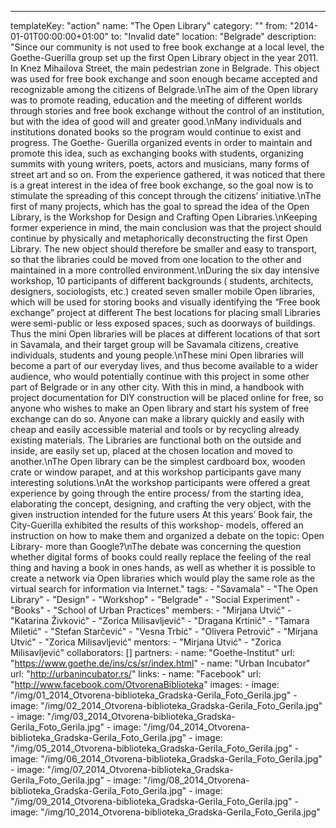 ---
  templateKey: "action"
  name: "The Open Library"
  category: ""
  from: "2014-01-01T00:00:00+01:00"
  to: "Invalid date"
  location: "Belgrade"
  description: "Since our community is not used to free book exchange at a local level, the Goethe-Guerilla group set up the first Open Library object in the year 2011. In Knez Mihailova Street, the main pedestrian zone in Belgrade. This object was used for free book exchange and soon enough became accepted and recognizable among the citizens of Belgrade.\nThe aim of the Open library was to promote reading, education and the meeting of different worlds through stories and free book exchange without the control of an institution, but with the idea of good will and greater good.\nMany individuals and institutions donated books so the program would continue to exist and progress. The Goethe- Guerilla organized events in order to maintain and promote this idea, such as exchanging books with students, organizing summits with young writers, poets, actors and musicians, many forms of street art and so on. From the experience gathered, it was noticed that there is a great interest in the idea of free book exchange, so the goal now is to stimulate the spreading of this concept through the citizens’ initiative.\nThe first of many projects, which has the goal to spread the idea of the Open Library, is the Workshop for Design and Crafting Open Libraries.\nKeeping former experience in mind, the main conclusion was that the project should continue by physically and metaphorically deconstructing the first Open Library. The new object should therefore be smaller and easy to transport, so that the libraries could be moved from one location to the other and maintained in a more controlled environment.\nDuring the six day intensive workshop, 10 participants of different backgrounds ( students, architects, designers, sociologists, etc.) created seven smaller mobile Open libraries, which will be used for storing books and visually identifying the “Free book exchange” project at different The best locations for placing small Libraries were semi-public or less exposed spaces, such as doorways of buildings. Thus the mini Open libraries will be places at different locations of that sort in Savamala, and their target group will be Savamala citizens, creative individuals, students and young people.\nThese mini Open libraries will become a part of our everyday lives, and thus become available to a wider audience, who would potentially continue with this project in some other part of Belgrade or in any other city. With this in mind, a handbook with project documentation for DIY construction will be placed online for free, so anyone who wishes to make an Open library and start his system of free exchange can do so. Anyone can make a library quickly and easily with cheap and easily accessible material and tools or by recycling already existing materials. The Libraries are functional both on the outside and inside, are easily set up, placed at the chosen location and moved to another.\nThe Open library can be the simplest cardboard box, wooden crate or window parapet, and at this workshop participants gave many interesting solutions.\nAt the workshop participants were offered a great experience by going through the entire process/ from the starting idea, elaborating the concept, designing, and crafting the very object, with the given instruction intended for the future users At this years’ Book fair, the City-Guerilla exhibited the results of this workshop- models, offered an instruction on how to make them and organized a debate on the topic: Open Library- more than Google?\nThe debate was concerning the question whether digital forms of books could really replace the feeling of the real thing and having a book in ones hands, as well as whether it is possible to create a network via Open libraries which would play the same role as the virtual search for information via Internet."
  tags: 
    - "Savamala"
    - "The Open Library"
    - "Design"
    - "Workshop"
    - "Belgrade"
    - "Social Experiment"
    - "Books"
    - "School of Urban Practices"
  members: 
    - "Mirjana Utvić"
    - "Katarina Živković"
    - "Zorica Milisavljević"
    - "Dragana Krtinić"
    - "Tamara Miletić"
    - "Stefan Starčević"
    - "Vesna Trbić"
    - "Olivera Petrović"
    - "Mirjana Utvić"
    - "Zorica Milisavljević"
  mentors: 
    - "Mirjana Utvić"
    - "Zorica Milisavljević"
  collaborators: []
  partners: 
    - 
      name: "Goethe-Institut"
      url: "https://www.goethe.de/ins/cs/sr/index.html"
    - 
      name: "Urban Incubator"
      url: "http://urbanincubator.rs/"
  links: 
    - 
      name: "Facebook"
      url: "http://www.facebook.com/OtvorenaBiblioteka"
  images: 
    - 
      image: "/img/01_2014_Otvorena-biblioteka_Gradska-Gerila_Foto_Gerila.jpg"
    - 
      image: "/img/02_2014_Otvorena-biblioteka_Gradska-Gerila_Foto_Gerila.jpg"
    - 
      image: "/img/03_2014_Otvorena-biblioteka_Gradska-Gerila_Foto_Gerila.jpg"
    - 
      image: "/img/04_2014_Otvorena-biblioteka_Gradska-Gerila_Foto_Gerila.jpg"
    - 
      image: "/img/05_2014_Otvorena-biblioteka_Gradska-Gerila_Foto_Gerila.jpg"
    - 
      image: "/img/06_2014_Otvorena-biblioteka_Gradska-Gerila_Foto_Gerila.jpg"
    - 
      image: "/img/07_2014_Otvorena-biblioteka_Gradska-Gerila_Foto_Gerila.jpg"
    - 
      image: "/img/08_2014_Otvorena-biblioteka_Gradska-Gerila_Foto_Gerila.jpg"
    - 
      image: "/img/09_2014_Otvorena-biblioteka_Gradska-Gerila_Foto_Gerila.jpg"
    - 
      image: "/img/10_2014_Otvorena-biblioteka_Gradska-Gerila_Foto_Gerila.jpg"
